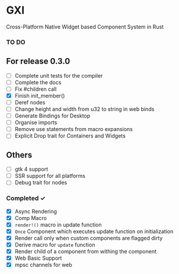 # GXI

Cross-Platform Native Widget based Component System in Rust

### TO DO

## For release 0.3.0

- [ ] Complete unit tests for the compiler
- [ ] Complete the docs
- [ ] Fix #children call
- [X] Finish init_member()
- [ ] Deref nodes
- [ ] Change height and width from u32 to string in web binds
- [ ] Generate Bindings for Desktop
- [ ] Organise imports
- [ ] Remove use statements from macro expansions
- [ ] Explicit Drop trait for Containers and Widgets

## Others

- [ ] gtk 4 support
- [ ] SSR support for all platforms
- [ ] Debug trait for nodes

### Completed ✓

- [x] Async Rendering
- [x] Comp Macro
- [x] `render!()` macro in update function
- [x] `Once` Component which executes update function on initialization
- [x] Render call only when custom components are flagged dirty
- [x] Derive macro for `update` function
- [x] Render child of a component from withing the component
- [X] Web Basic Support
- [X] mpsc channels for web
